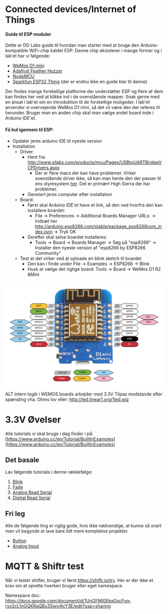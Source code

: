 # Connected devices/Internet of Things

#### Guide til ESP moduler
Dette er DD Labs guide til hvordan man starter med at bruge den Arduino-kompatible WiFi-chip kaldet ESP. Denne chip eksisterer i mange former og i lab'et har vi følgende:
* [WeMos D1 mini](https://docs.wemos.cc/en/latest/d1/d1_mini.html)
* [Adafruit Feather Huzzar](https://learn.adafruit.com/adafruit-feather-huzzah-esp8266/overview)
* [NodeMCU](http://www.nodemcu.com/index_en.html)
* [Sparkfun ESP32 Thing](https://learn.sparkfun.com/tutorials/esp32-thing-hookup-guide) (der er endnu ikke en guide klar til denne)

Der findes mange forskellige platforme der understøtter ESP og flere af dem kan findes her ved at klikke ind i de ovenstående mapper. Snak gerne med en ansat i lab'et om en introduktion til de forskellige muligeder.
I lab'et anvender vi overvejende WeMos D1 mini, så det vil være den der referes til herunder. Bruger man en anden chip skal man vælge andet board inde i Arduino IDE'et.


#### Få hul igennem til ESP:
* Opdater jeres arduino IDE til nyeste version
* Installation
  * Driver:
    * Hent fra: http://www.silabs.com/products/mcu/Pages/USBtoUARTBridgeVCPDrivers.aspx
      * Der er flere macs der kan have problemer. Virker ovenstående driver ikke, så kan man hente den der passer til ens styresystem [her](https://kig.re/2014/12/31/how-to-use-arduino-nano-mini-pro-with-CH340G-on-mac-osx-yosemite.html#high-sierra). Det er primært High Sierra der har problemer.
    * Genstart jeres computer efter installation
  * Board:
    * Først skal Arduino IDE'et have et link, så den ved hvorfra den kan installere boardet:
      *  File -> Preferences -> Additional Boards Manager URLs: -> Indsæt her http://arduino.esp8266.com/stable/package_esp8266com_index.json -> Tryk OK
    * Derefter skal selve boardet installeres:
      * Tools -> Board -> Boards Manager -> Søg på "esp8266" -> Installer den nyeste version af "esp8266 by ESP8266 Community"
  * Test at det virker ved at oploade en blink sketch til boardet
    * Den kan i finde under File -> Examples -> ESP8266 -> Blink
    * Husk at vælge det rigtige board: Tools -> Board -> WeMos D1 R2 &Mini

![](wemos.png)

ALT intern logik i WEMOS boards arbejder med 3.3V
Tilpas modstande efter spænding vha. Ohms lov eller:
http://led.linear1.org/1led.wiz


# 3.3V Øvelser

Alle tutorials vi skal bruge i dag finder i på: [https://www.arduino.cc/en/Tutorial/BuiltInExamples](https://www.arduino.cc/en/Tutorial/BuiltInExamples)
    

## Det basale
Lav følgende tutorials i denne rækkefølge:  
1. [Blink](https://www.arduino.cc/en/Tutorial/Blink)
2. [Fade](https://www.arduino.cc/en/Tutorial/Fade)
3. [Analog Read Serial](https://www.arduino.cc/en/Tutorial/AnalogReadSerial)
4. [Digital Read Serial](https://www.arduino.cc/en/Tutorial/DigitalReadSerial)      
   
   
   
     
## Fri leg
Alle de følgende ting er rigtig gode, hvis ikke nødvendige, at kunne så snart man vil begynde at lave bare lidt mere komplekse projekter. 
* [Button](https://www.arduino.cc/en/Tutorial/Button)
* [Analog Input](https://www.arduino.cc/en/Tutorial/AnalogInput)


# MQTT & Shiftr test

Når vi tester shifter, bruger vi først https://shiftr.io/try. Her er der ikke et krav om at oprette hverken bruger eller eget namespace.

Namespace doc: https://docs.google.com/document/d/1UnGFMI0EkqGscFvq-rxx2cL1nGQKRaQBu3SwivKcY3E/edit?usp=sharing
